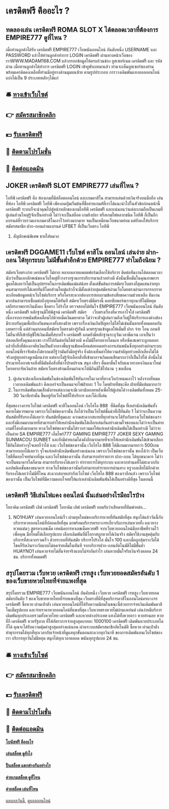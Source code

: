 # เครดิตฟรี คืออะไร ?
## ทดลองเล่น เครดิตฟรี ROMA SLOT X ได้ตลอดเวลาที่ต้องการ EMPIRE777 ดูที่ไหน ?
เมื่อท่านลูกค้าได้รับ เครดิตฟรี EMPIRE777 เว็บพนันออนไลน์ อันดับหนึ่ง USERNAME และ PASSWORD แล้วให้ท่านลูกค้าทำการ LOGIN เครดิตฟรี ผ่านทางหน้าเว็บของเราWWW.MADAM168.COM แล้วกรอกข้อมูลให้ครบถ้วนช่อง ยูสเซอร์เนม เครดิตฟรี และ รหัสผ่าน
เมื่อทานลูกค้าได้ทำการ เครดิตฟรี LOGIN เข้ายูฟ่าเบทมาแล้ว ท่านจะเห็นยูสเซอร์ของท่าน พร้อมเครดิตคงเหลือที่ท่านมีอยู่ทางด้านมุมบนซ้าย ตามรูปประกอบ การวางเดิมพันแทงบอลออนไลน์ แบ่งได้เป็น 9 ประเภทหลักๆได้แก่

## 🛎 [ทางเข้าเว็บไซต์](https://bit.ly/3SdLNi2)
## 👉 [สมัครสมาชิกคลิก](https://bit.ly/3SdLNi2)
## 💵 [รับเครดิตฟรี](https://bit.ly/3dyRKHj)
## 👑 [ติดตามโปรโมชั่น](https://bit.ly/3dyRKHj)
## 📱 [ติดต่อแอดมิน](https://bit.ly/3dyRKHj)

## JOKER เครดิตฟรี SLOT EMPIRE777 เล่นที่ไหน ?
ไอทีพี เครดิตฟรี คือ ห้องเกมที่มีสล็อตออนไลน์ และเกมคาสิโน สามารถเล่นด้วยเงินจริงบนมือถือ เล่นที่ห้อง ไอทีพี เครดิตฟรี ไอทีพี เพียงกดปุ่มเริ่มต้นที่ชื่อค่ายเกมส์ที่เราได้แนะนำไปในหัวข้อก่อนหน้านี้ เครดิตฟรี ระบบก็จะนำคุณไปสู่หน้าหลักของเกมไอทีพี เครดิตฟรี และแน่นอนว่าแต่ละเกมถือเป็นเกมที่ผู้เล่นส่วนใหญ่รู้จักเป็นอย่างดี ไม่ว่าจะเป็นสล็อต เกมยิงปลา หรือเกมไพ่หลากชนิด ไอทีพี ก็เป็นอีกแบรนด์ที่รวบรวมเอาเกมคาสิโนเอาไว้อย่างมากมาย จนเป็นเหมือนเว็บขนาดย่อม แต่ยังคงให้บริการ สมัครสมาชิก ฝาก-ถอนผ่านแบรนด์ UFBET ที่เป็นเว็บตรง ไอทีพี
1. สัญลักษณ์พิเศษ ชายใส่หมวก

## เครดิตฟรี DGGAME11 เว็บไซต์ คาสิโน ออนไลน์ เล่นง่าย ฝาก-ถอน ได้ทุกระบบ ไม่มีขั้นต่ำอีกด้วย EMPIRE777 ทำไมถึงนิยม ?
สมัครเว็บตรงง่าย เครดิตฟรี ไม่ยาก หลากหลายแพลตฟอร์มเลือกใช้บริการ ติดต่อทีมงานได้ตลอดเวลา นับว่าเป็นเอกลักษณ์ของเว็บใหญ่ที่วางรากฐานการบริการมาแล้วอย่างดี ดังนั้นเชื่อมั่นในคุณภาพการดูแลได้เลยว่าไม่เป็นอุปสรรคในการเดิมพันแม้แต่น้อย ตั้งแต่ขั้นต้นการสมัครเว็บตรงก็สุดแสนง่ายทุกคนสามารถทำได้เลยทันทีโดยส่วนใหญ่แล้วก็จะมีตั้งแต่ง่ายสุดสมัครผ่านเว็บโดยตรงผ่านการกรอกรายละเอียดข้อมูลหน้าเว็บไซต์บริการ หรือใครสะดวกต้องการสอบถามข้อสงสัยขอความช่วยเหลือ ทีมงานมากล้นสามารถเชื่อมต่อถึงทุกคนได้ทันที สมัครเว็บตรงมีดีตรงนี้ คอยซับพอร์ตเราทุกนาทีไม่มีหยุด
เสถียรภาพการเงินมั่งคง ซื่อตรง โปร่งใส ตรวจสอบได้ทันใจ EMPIRE777 เว็บพนันออนไลน์ อันดับหนึ่ง เครดิตฟรี หลักฐานมีให้พิสูจน์ เครดิตฟรี สมัคร     เว็บตรงเรื่องที่ควรเอาใจใส่ เครดิตฟรี เนื่องจากการพนันขับเคลื่อนไปด้วยเม็ดเงินมหาศาล ไม่ว่าจะตัวผู้เล่นรวมถึงเว็บผู้ให้บริการเองต่างต้องมีระบบรัดกุมเพื่อป้องกันตนเองทั้งสองฝ่าย เพราะเรื่องเงินเกิดปัญหาไม่ได้ไม่เช่นนั้นตายทั้งหมดอดกันเลยคราวนี้ แต่ส่วนมากคนที่สมัครเว็บตรงต่างรู้กันดี มาตรฐานเข้าดูแลให้เต็มที่ ฝาก จ่าย โอน ถอนที ไม่กี่นาทีก็เข้าบัญชีให้เงินเต็มที่สบายใจ เครดิตฟรี แถมยังมีหลักฐานระบุวันเวลาชัดเจน เอาเป็นว่าปลอดภัยทั้งคุณและเขา เราก็ไปกันต่อกันได้ด้วยดี
คงไม่มีใครอยากโดนเท หรือซัดเซเพราะถูกหลอก แล้วยิ่งสิ่งที่ต้องอาศัยเงินเป็นตัวกลางพื้นฐานขับเคลื่อนต่อยอดอย่างการเล่นพนันซึ่งทุกอย่างผ่านระบบออนไลน์ที่เราจับต้องได้ยากแต่ก็รู้ว่ามันยังมีอยู่จริง ยิ่งต้องเห็นค่าให้ความสำคัญอย่างหลีกเลี่ยงไม่ได้ จริงอยู่ทุกอย่างดูเหมือนง่าย แต่หากไม่รู้จักเลือกสิ่งที่เข้ามาอาจเกิดผลเสียมากกว่าก็เป็นไปได้ ดังนั้นไม่ประมาทโอกาสเจอสิ่งที่ดีมันคือสิ่งที่น่าโปรดปราณ สนุก เสียว ตื่นตาตื่นใจกับแนวทางหาเงินแนวใหม่ ใครอยากจับเงินล้าย สมัครเว็บตรงห้ามเลื่อนผ่านจะได้มีกินมีใช้ไปนาน ๆ ขอเตือน
1. ผู้เล่นจะต้องเลือกเดิมพันในช่องเดิมพันให้ทันภายในเวลาที่ทางเว็บกำหนดเอาไว้ หลังจากที่หมดเวลาลงเดิมพันแล้ว ดีลเลอร์จะเป็นคนแจกไพ่ฝ่ายละ 1 ใบ โดยฝ่ายที่ชนะคือ ฝ่ายที่มีแต้มมากกว่า
2. ในการเดิมพันเกมเสือมังกรแต่ละเกมจะมีเวลานับถอยหลังเพื่อให้ผู้เล่นได้วางเดิมพันทั้งหมด 25-30 วินาทีเท่านั้น ขึ้นอยู่กับเว็บไซต์ที่ให้บริการ และโต๊ะที่เล่น

ที่สุดของวงการเว็บไซต์ เครดิตฟรี คาสิโนออนไลน์ เว็บไฮโล 888  ที่ดีดที่สุด ที่เหล่านักเดิมพันทั้งหลายไม่ควรพลาด เพราะเว็บไซต์ของเรานั้น ถือได้ว่าเป็นเว็บไซต์ชั้นนำที่เป็อันดับ 1 ไม่ว่าจะเป็นความทันสมัยที่รับรองได้เลยว่า ทันสมัยที่สุดและ ความสะดวกสบายที่ทุกท่านจะได้รับกับทางเว็บไซต์ของเรา และยังมีเกมมากมายที่สามารถทำให้เหล่านักเดิมพันได้เลือกเล่นกันอย่างตามใจชอบและไม่ว่าจะเป็นค่ายเกมที่โด่งดังมากมาย ทางเว็บไซต์ของเรานั้นได้รวบรวมมาให้แก่เหล่านักเดิมพันได้เป็นอย่างดี ไม่ว่าจะเป็นค่าย SA EMPIRE777 เอ็มไพร์777 GAMING EMPIRE777 JOKER SEXY GAMING SUNMACOU SUNBET และยังมีค่ายเกมโด่งดังอีกมากมายที่จะทให้เหล่านักเดิมพันได้เข้ามาเลือกใช้กันได้อย่างจุใจเลยก็ว่าได้ และ เว็บไซต์ของเรานั้น เว็บไฮโล 888 ได้มีเกมมากมายกว่า 500เกม สามารถบอกได้เลยว่า จุใจแก่เหล้านักเดิมพันอย่างแน่นอน เพราะเว็บไซต์ของเรานั้น ของได้ว่า เป็นเว็บไซตืที่ตอบโจทย์มากที่สุด และเว็บไซต์ของเรานั้น ยังสามารถทำรายการ ฝาก-ถอน ได้ทุกธนาคาร ไม่ว่าจะเป็นธนาคารใดก็ตาม สามารถรับรองได้เลยว่า ทำรายการได้ทุกระบบ และหากท่านดที่ไม่สะดวกกับแอปพลิเคชั้นของธนาคาร ทางเว็บไซต์ของเรานั้นยังสามารถทำรายการผ่านทาง ทรูวอลเล็ทได้อีกด้วย รับรองได้เลยว่าไม่มีที่ไหน สะดวกสบายเท่ากับเว็บไซต์ เว็บไฮโล 888 ของเราอีกแล้ว เพราะเว็บไซต์ของเรานั้น เป็นเว็บไซต์ที่มีความตอบโจทย์ให้แก่เหล่านักเดิมพันพันได้เป็นอย่างดีที่สุด ในตอนนี้

## เครดิตฟรี วิธีเล่นไพ่แคง ออนไลน์ นั้นเล่นอย่างไรมีอะไรบ้าง
โยอาคิม เครดิตฟรี เลิฟ เครดิตฟรี โยอาคิม เลิฟ เครดิตฟรี ยอมรับว่าเสียดายที่ทีมพ่ายต่อ…
1. NO1HUAY เล่นหวยออนไลน์เร็ว ผ่านยุคใหม่ของบริการหวยที่ทันสมัยที่สุด สนุกได้แล้ววันนี้กับบริการหวยออนไลน์ที่ปลอดภัยที่สุด มาพร้อมบริการครบวงจรเกี่ยวกับการเล่นหวยทั้ง แนวทางหวยแม่นๆ สูตรหาเลขเด็ด เทคนิคการหาเลขเด็ดหวยฟรี จากเว็บหวยออนไลน์มืออาชีพที่รวมไว้เพื่อคุณ มือใหม่ได้เลือกรูปแบบ เลือกเดิมพันที่มีโอกาสถูกหวยได้เงินจริง สมัครใช้งานสุดคุ้มกับบริการที่สะดวกรวดเร็ว ด้วยระบบที่ทันสมัย ​​บริการโปร่งใส มั่นใจ 100 และเมื่อถูกลุ้นรางวัลได้โชคก็รับเงินรางวัลแบบไม่ลดจ่ายเต็มในทันที จากบริการฝาก-ถอนอัตโนมัติไม่มีขั้นต่ำ HUAYNO1 เล่นหวยจ่ายไม่อั้นจ่ายจริงแบบไม่จำกัดกำไร เล่นหวยมั่นใจรับเงินจริงตลอด 24 ชม. บริการทั้งหมดฟรี

## สรุปโดยรวม เว็บหวย เครดิตฟรี เรทสูง เว็บหวยยอดสมัครอันดับ 1 ของเว็บขายหวยไทยที่จ่ายแพงที่สุด
สรุปโดยรวม EMPIRE777 เว็บพนันออนไลน์ อันดับหนึ่ง เว็บหวย เครดิตฟรี เรทสูง เว็บหวยยอดสมัครอันดับ 1 ของเว็บขายหวยไทยที่จ่ายแพงที่สุด เว็บตรงที่ดีที่สุดบริการคาสิโนออนไลน์ครบวงจร เครดิตฟรี ซื้อหวย ผ่านเป๋าตัง เล่นหวยออนไลน์ที่ได้รับความนิยมในขณะนี้ด้วยการจ่ายเงินเดิมพันคาสิโนเต็มรูปแบบ และจ่ายราคาหวยออนไลน์ที่แพงที่สุด เว็บหวยตรงหวยไม่ผ่านเอเย่นต์ เล่นง่ายมีบริการเดิมพันทุกประเภทรวมทั้งหวยไทย เครดิตฟรี และหวยต่างประเทศ แทงได้ทั้งหวยลาว หวยฮานอย หวยยี่กี เครดิตฟรี หวยรัฐบาล ที่ให้อัตราการจ่ายสูงสุดบาทละ 1000100 เครดิตฟรี เดิมพันหวยประเภทใดก็ได้ คุณจะได้รับความคุ้มค่าสูงสุดอย่างแน่นอน ผ่านระบบสมัครสมาชิกอัตโนมัติ ซื้อหวย ผ่านเป๋าตัง ทำธุรกรรมได้ทุกที่ทุกเวลากับเจ้าหน้าที่ดูแลทุกขั้นตอนสะดวกทุกวินาที ของการเดิมพันบนเว็บไซต์ของเรา บริการทุกวันไม่มีหยุด สนุกได้ทุกเวลาตลอด พนันทุกรูปแบบ 24 ชม.

## 🛎 [ทางเข้าเว็บไซต์](https://bit.ly/3SdLNi2)
## 👉 [สมัครสมาชิกคลิก](https://bit.ly/3SdLNi2)
## 💵 [รับเครดิตฟรี](https://bit.ly/3dyRKHj)
## 👑 [ติดตามโปรโมชั่น](https://bit.ly/3dyRKHj)
## 📱 [ติดต่อแอดมิน](https://bit.ly/3dyRKHj)

#### [โบนัสฟรี คืออะไร](https://atom.io/themes/โบนัสฟรี%20คืออะไร)
#### [เล่นสล็อต ดูยังไง](https://atom.io/themes/เล่นสล็อต%20ดูยังไง)
#### [ปั่นสล็อต แตกต่างกันอย่างไร](https://atom.io/themes/ปั่นสล็อต%20แตกต่างกันอย่างไร)
#### [ค่ายเกมสล็อต ดูที่ไหน](https://atom.io/themes/ค่ายเกมสล็อต%20ดูที่ไหน)
#### [ค่ายสล็อต เล่นที่ไหน](https://atom.io/themes/ค่ายสล็อต%20เล่นที่ไหน)

[ผลบอลวันนี้](https://siamsport.tv "ผลบอลวันนี้"), [ดูบอลออนไลน์](https://siamsport.tv/ดูบอลสด "ดูบอลออนไลน์")